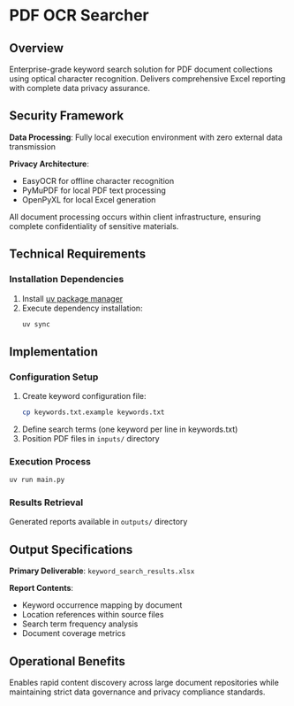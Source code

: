 # PDF OCR Searcher

## Overview

Enterprise-grade keyword search solution for PDF document collections using optical character recognition. Delivers comprehensive Excel reporting with complete data privacy assurance.

## Security Framework

**Data Processing**: Fully local execution environment with zero external data transmission

**Privacy Architecture**:
- EasyOCR for offline character recognition
- PyMuPDF for local PDF text processing
- OpenPyXL for local Excel generation

All document processing occurs within client infrastructure, ensuring complete confidentiality of sensitive materials.

## Technical Requirements

### Installation Dependencies
1. Install [uv package manager](https://docs.astral.sh/uv/getting-started/installation/)
2. Execute dependency installation:
   ```bash
   uv sync
   ```

## Implementation

### Configuration Setup
1. Create keyword configuration file:
   ```bash
   cp keywords.txt.example keywords.txt
   ```
2. Define search terms (one keyword per line in keywords.txt)
3. Position PDF files in `inputs/` directory

### Execution Process
```bash
uv run main.py
```

### Results Retrieval
Generated reports available in `outputs/` directory

## Output Specifications

**Primary Deliverable**: `keyword_search_results.xlsx`

**Report Contents**:
- Keyword occurrence mapping by document
- Location references within source files
- Search term frequency analysis
- Document coverage metrics

## Operational Benefits

Enables rapid content discovery across large document repositories while maintaining strict data governance and privacy compliance standards.
